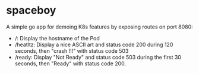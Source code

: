 # spaceboy
A simple go app for demoing K8s features by exposing routes on port 8080:
* /: Display the hostname of the Pod
* /heatltz: Display a nice ASCII art and status code 200 during 120 seconds, then "crash !!!" with status code 503
* /ready: Display "Not Ready" and status code 503 during the first 30 seconds, then "Ready" with status code 200.
